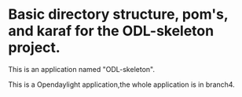 # Basic directory structure, pom's, and karaf for the ODL-skeleton project.

This is an application named "ODL-skeleton".

This is a Opendaylight application,the whole application is in branch4.

